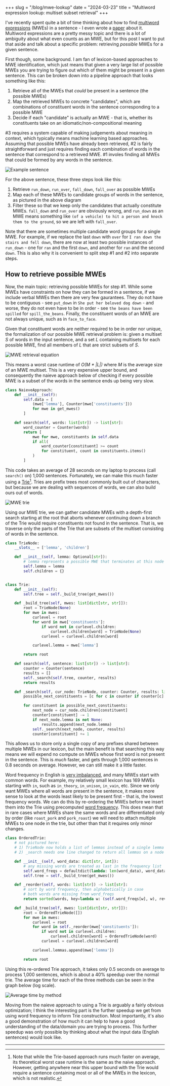 +++
slug = "/blog/mwe-lookup"
date = "2024-03-23"
title = "Multiword expression lookup: multiset subset retrieval"
+++

I've recently spent quite a bit of time thinking about how to find [multiword expressions](https://en.wikipedia.org/wiki/Multiword_expression) (MWEs) in a sentence - I even wrote a [paper](https://aclanthology.org/2023.findings-emnlp.14/) about it. Multiword expressions are a pretty messy topic and there is a lot of ambiguity about what even counts as an MWE, but for this post I want to put that aside and talk about a specific problem: retrieving _possible_ MWEs for a given sentence. 

First though, some background. I am fan of lexicon-based approaches to MWE identification, which just means that given a very large list of possible MWEs you are trying to figure out which of them might be present in a given sentence. This can be broken down into a pipeline approach that looks something like this:
1. Retrieve all of the MWEs that _could_ be present in a sentence (the possible MWEs)
2. Map the retrieved MWEs to concrete "candidates", which are combinations of constituent words in the sentence corresponding to a possible MWE
3. Decide if each "candidate" is actually an MWE - that is, whether its constituents take on an idiomatic/non-compositional meaning

#3 requires a system capable of making judgements about meaning in context, which typically means machine learning based approaches. Assuming that possible MWEs have already been retrieved, #2 is fairly straightforward and just requires finding each combination of words in the sentence that correspond to a retrieved MWE. #1 involes finding all MWEs that could be formed by any words in the sentence. 

![Example sentence](poster_sentence.png)

For the above sentence, these three steps look like this:

1. Retrieve `run_down`, `run_over`, `fall_down`, `fall_over` as possible MWEs
2. Map each of these MWEs to candidate groups of words in the sentence, as pictured in the above diagram
3. Filter these so that we keep only the candidates that actually constitute MWEs. `fall_down` and `run_over` are obviously wrong, and `run_down` as an MWE means something like `(of a vehicle) to hit a person and knock them to the ground`, so we are left with `fall_over`.

Note that there are sometimes multiple candidate word groups for a single MWE. For example, if we replace the last `down` with `over` for `I ran down the stairs and fell down`, there are now at least two possible instances of `run_down` - one for `ran` and the first `down`, and another for `ran` and the second `down`. This is also why it is convenient to split step #1 and #2 into separate steps.


## How to retrieve possible MWEs 
Now, the main topic: retrieving possible MWEs for step #1. While some MWEs have constraints on how they can be formed in a sentence, if we include verbal MWEs then there are very few gaurantees. They do not have to be contiguous - see `put_down` in `She put her beloved dog down` - and worse, they do not even have to be in order - see `the beans have been spilled` for `spill_the_beans`. Finally, the constituent words of an MWE are not always unique, such as in `face_to_face`.

Given that constituent words are neither required to be in order nor unique, the formalization of our possible MWE retrieval problem is: given a multiset *S* of words in the input sentence, and a set *L* containing multisets for each possible MWE, find all members of *L* that are strict subsets of *S*. 

![MWE retrieval equation](equation.svg)

This means a worst case runtime of *O(M * |L|)* where *M* is the average size of an MWE multiset. This is a very expensive upper bound, and consequently the naieve approach below of checking if every possible MWE is a subset of the words in the sentence ends up being very slow. 

```python
class NaieveApproach:
    def __init__(self):
        self.data = [
            (mwe['lemma'], Counter(mwe['constituents']))
            for mwe in get_mwes()
        ]

    def search(self, words: list[str]) -> list[str]:
        word_counter = Counter(words)
        return [
            mwe for mwe, constituents in self.data
            if all(
                word_counter[constituent] >= count
                for constituent, count in constituents.items()
            )
        ]
```


This code takes an average of 28 seconds on my laptop to process (call `search()` on) 1,000 sentences. Fortunately, we can make this much faster using a [Trie](https://en.wikipedia.org/wiki/Trie)[^1]. Tries are prefix trees most commonly built out of characters, but because we are dealing with sequences of words, we can also build ours out of words. 

![MWE trie](mwe_trie.png)

Using our MWE trie, we can gather candidate MWEs with a depth-first search starting at the root that aborts whenever continuing down a branch of the Trie would require constituents not found in the sentence. That is, we traverse only the parts of the Trie that are subsets of the multiset consisting of words in the sentence. 

```python
class TrieNode:
    __slots__ = ['lemma', 'children']

    def __init__(self, lemma: Optional[str]):
    	# lemma represents a possible MWE that terminates at this node
        self.lemma = lemma  
        self.children = {}


class Trie:
    def __init__(self):
        self.tree = self._build_tree(get_mwes())

    def _build_tree(self, mwes: list[dict[str, str]]):
        root = TrieNode(None)
        for mwe in mwes:
            curlevel = root
            for word in mwe['constituents']:
                if word not in curlevel.children:
                    curlevel.children[word] = TrieNode(None)
                curlevel = curlevel.children[word]

            curlevel.lemma = mwe['lemma']

        return root

    def search(self, sentence: list[str]) -> list[str]:
        counter = Counter(sentence)
        results = []
        self._search(self.tree, counter, results)
        return results

    def _search(self, cur_node: TrieNode, counter: Counter, results: list):
        possible_next_constituents = [c for c in counter if counter[c] > 0 and c in cur_node.children]

        for constituent in possible_next_constituents:
            next_node = cur_node.children[constituent]
            counter[constituent] -= 1
            if next_node.lemma is not None:
                results.append(next_node.lemma)
            self._search(next_node, counter, results)
            counter[constituent] += 1
```


This allows us to store only a single copy of any prefixes shared between multiple MWEs in our lexicon, but the main benefit is that searching this way means we will expend no compute on MWEs whose first word is not present in the sentence. This is _much_ faster, and gets through 1,000 sentences in 0.8 seconds on average. However, we can still make it a little faster.

Word frequency in English is [very imbalanced](https://en.wikipedia.org/wiki/Zipf%27s_law), and many MWEs start with common words. For example, my relatively small lexicon has 169 MWEs starting with `in`, such as `in_theory`, `in_unison`, `in_vain`, etc. Since we only want MWEs where all words are present in the sentence, it makes more sense to look at the words least likely to be present first - that is, the lowest frequency words. We can do this by re-ordering the MWEs before we insert them into the Trie using precomputed [word frequency](https://raw.githubusercontent.com/arstgit/high-frequency-vocabulary/master/30k.txt). This does mean that in rare cases where MWEs share the same words and are differentiated only by order (like `roast_pork` and `pork_roast`) we will need to attach multiple MWEs to one node in the trie, but other than that it requires only minor changes.

```python
class OrderedTrie:
	# not pictured here: 
    # 1) TrieNode now holds a list of lemmas instead of a single lemma
    # 2) _search needs one line changed to return all lemmas on a node 

    def __init__(self, word_data: dict[str, int]):
    	# any missing words are treated as last in the frequency list
        self.word_freqs = defaultdict(lambda: len(word_data), word_data)
        self.tree = self._build_tree(get_mwes())

    def _reorder(self, words: list[str]) -> list[str]:
        # sort by word frequency, then alphabetically in case
        # both words are missing from word_freqs
        return sorted(words, key=lambda w: (self.word_freqs[w], w), reverse=True)

    def _build_tree(self, mwes: list[dict[str, str]]):
        root = OrderedTrieNode([])
        for mwe in mwes:
            curlevel = root
            for word in self._reorder(mwe['constituents']):
                if word not in curlevel.children:
                    curlevel.children[word] = OrderedTrieNode(word)
                curlevel = curlevel.children[word]

            curlevel.lemmas.append(mwe['lemma'])

        return root
```

Using this re-ordered Trie approach, it takes only 0.5 seconds on average to process 1,000 sentences, which is about a 40% speedup over the normal trie. The average time for each of the three methods can be seen in the graph below (log scale).

![Average time by method](average_time_by_method.png)

Moving from the naieve approach to using a Trie is arguably a fairly obvious optimization; I think the interesting part is the further speedup we get from using word frequency to inform Trie construction. Most importantly, it's also a good demonstration of how much it can help to have a good understanding of the data/domain you are trying to process. This further speedup was only possible by thinking about what the input data (English sentences) would look like.

<hr/>

[^1]: Note that while the Trie-based approach runs much faster on average, its theoretical worst case runtime is the same as the naive approach. However, getting anywhere near this upper bound with the Trie would require a sentence containing most or all of the MWEs in the lexicon, which is not realistic.







